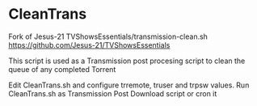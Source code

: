 # CleanTrans
Fork of Jesus-21 TVShowsEssentials/transmission-clean.sh
https://github.com/Jesus-21/TVShowsEssentials

This script is used as a Transmission post procesing script to clean the queue of any completed Torrent

Edit CleanTrans.sh and configure trremote, truser and trpsw values.
Run CleanTrans.sh as Transmission Post Download script or cron it
